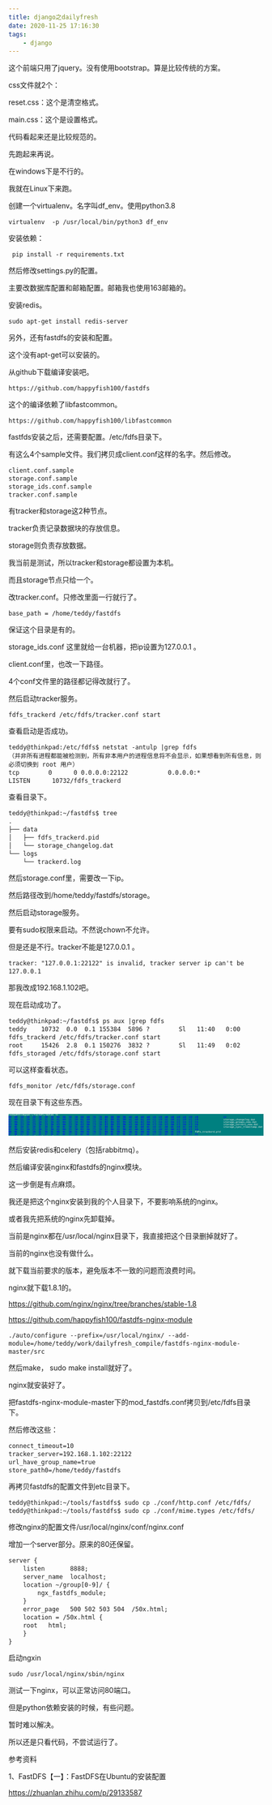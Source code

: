 ```yaml
---
title: django之dailyfresh
date: 2020-11-25 17:16:30
tags:
	- django
---
```




这个前端只用了jquery。没有使用bootstrap。算是比较传统的方案。

css文件就2个：

reset.css：这个是清空格式。

main.css：这个是设置格式。

代码看起来还是比较规范的。

先跑起来再说。

在windows下是不行的。

我就在Linux下来跑。

创建一个virtualenv。名字叫df_env。使用python3.8 

```
virtualenv  -p /usr/local/bin/python3 df_env
```

安装依赖：

```
 pip install -r requirements.txt 
```

然后修改settings.py的配置。

主要改数据库配置和邮箱配置。邮箱我也使用163邮箱的。

安装redis。

```
sudo apt-get install redis-server
```

另外，还有fastdfs的安装和配置。

这个没有apt-get可以安装的。

从github下载编译安装吧。

```
https://github.com/happyfish100/fastdfs
```

这个的编译依赖了libfastcommon。

```
https://github.com/happyfish100/libfastcommon
```

fastfds安装之后，还需要配置。/etc/fdfs目录下。

有这么4个sample文件。我们拷贝成client.conf这样的名字。然后修改。

```
client.conf.sample  
storage.conf.sample  
storage_ids.conf.sample  
tracker.conf.sample
```

有tracker和storage这2种节点。

tracker负责记录数据块的存放信息。

storage则负责存放数据。

我当前是测试，所以tracker和storage都设置为本机。

而且storage节点只给一个。

改tracker.conf。只修改里面一行就行了。

```
base_path = /home/teddy/fastdfs
```

保证这个目录是有的。

storage_ids.conf 这里就给一台机器，把ip设置为127.0.0.1 。

client.conf里，也改一下路径。

4个conf文件里的路径都记得改就行了。

然后启动tracker服务。

```
fdfs_trackerd /etc/fdfs/tracker.conf start
```

查看启动是否成功。

```
teddy@thinkpad:/etc/fdfs$ netstat -antulp |grep fdfs
（并非所有进程都能被检测到，所有非本用户的进程信息将不会显示，如果想看到所有信息，则必须切换到 root 用户）
tcp        0      0 0.0.0.0:22122           0.0.0.0:*               LISTEN      10732/fdfs_trackerd
```

查看目录下。

```
teddy@thinkpad:~/fastdfs$ tree
.
├── data
│   ├── fdfs_trackerd.pid
│   └── storage_changelog.dat
└── logs
    └── trackerd.log
```

然后storage.conf里，需要改一下ip。

然后路径改到/home/teddy/fastdfs/storage。

然后启动storage服务。

要有sudo权限来启动。不然说chown不允许。

但是还是不行。tracker不能是127.0.0.1 。

```
tracker: "127.0.0.1:22122" is invalid, tracker server ip can't be 127.0.0.1
```

那我改成192.168.1.102吧。

现在启动成功了。

```
teddy@thinkpad:~/fastdfs$ ps aux |grep fdfs
teddy    10732  0.0  0.1 155384  5896 ?        Sl   11:40   0:00 fdfs_trackerd /etc/fdfs/tracker.conf start
root     15426  2.8  0.1 150276  3832 ?        Sl   11:49   0:02 fdfs_storaged /etc/fdfs/storage.conf start
```

可以这样查看状态。

```
fdfs_monitor /etc/fdfs/storage.conf
```

现在目录下有这些东西。

![image-20201126115514265](../images/random_name/image-20201126115514265.png)



然后安装redis和celery（包括rabbitmq）。

然后编译安装nginx和fastdfs的nginx模块。

这一步倒是有点麻烦。

我还是把这个nginx安装到我的个人目录下，不要影响系统的nginx。

或者我先把系统的nginx先卸载掉。

当前是nginx都在/usr/local/nginx目录下，我直接把这个目录删掉就好了。

当前的nginx也没有做什么。

就下载当前要求的版本，避免版本不一致的问题而浪费时间。

nginx就下载1.8.1的。

https://github.com/nginx/nginx/tree/branches/stable-1.8

https://github.com/happyfish100/fastdfs-nginx-module

```
./auto/configure --prefix=/usr/local/nginx/ --add-module=/home/teddy/work/dailyfresh_compile/fastdfs-nginx-module-master/src
```

然后make， sudo make install就好了。

nginx就安装好了。

把fastdfs-nginx-module-master下的mod_fastdfs.conf拷贝到/etc/fdfs目录下。

然后修改这些：

```
connect_timeout=10
tracker_server=192.168.1.102:22122
url_have_group_name=true
store_path0=/home/teddy/fastdfs
```

再拷贝fastdfs的配置文件到etc目录下。

```
teddy@thinkpad:~/tools/fastdfs$ sudo cp ./conf/http.conf /etc/fdfs/
teddy@thinkpad:~/tools/fastdfs$ sudo cp ./conf/mime.types /etc/fdfs/
```

修改nginx的配置文件/usr/local/nginx/conf/nginx.conf

增加一个server部分。原来的80还保留。

```
server {
    listen       8888;
    server_name  localhost;
    location ~/group[0-9]/ {
        ngx_fastdfs_module;
    }
    error_page   500 502 503 504  /50x.html;
    location = /50x.html {
    root   html;
    }
}
```



启动ngxin

```
sudo /usr/local/nginx/sbin/nginx 
```

测试一下nginx，可以正常访问80端口。





但是python依赖安装的时候，有些问题。

暂时难以解决。

所以还是只看代码，不尝试运行了。





参考资料

1、FastDFS【一】：FastDFS在Ubuntu的安装配置

https://zhuanlan.zhihu.com/p/29133587